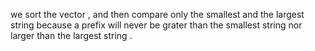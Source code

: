 we sort the vector , and then compare only the smallest and the largest string
because a prefix will never be grater than the smallest string nor larger than the
largest string .